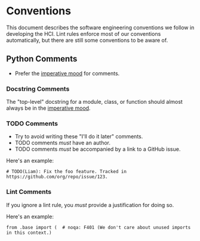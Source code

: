 # Conventions

This document describes the software engineering conventions we follow in
developing the HCI. Lint rules enforce most of our conventions automatically, but
there are still some conventions to be aware of.

## Python Comments

- Prefer the [imperative mood](https://en.wikipedia.org/wiki/Imperative_mood) for
  comments.

### Docstring Comments

The "top-level" docstring for a module, class, or function should almost always
be in the [imperative mood](https://en.wikipedia.org/wiki/Imperative_mood).

### TODO Comments

- Try to avoid writing these "I'll do it later" comments.
- TODO comments *must* have an author.
- TODO comments *must* be accompanied by a link to a GitHub issue.

Here's an example:

```
# TODO(Liam): Fix the foo feature. Tracked in https://github.com/org/repo/issue/123.
```

### Lint Comments

If you ignore a lint rule, you *must* provide a justification for doing so.

Here's an example:

```
from .base import (  # noqa: F401 (We don't care about unused imports in this context.)
```